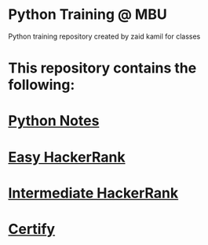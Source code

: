 # Python Training @ MBU
Python training repository created by zaid kamil for classes

# This repository contains the following:
# [Python Notes](python_notes.md)
# [Easy HackerRank](hacker_rank_easy.md)
# [Intermediate HackerRank](hacker_rank_intermediate.md)
# [Certify](certify.md)


